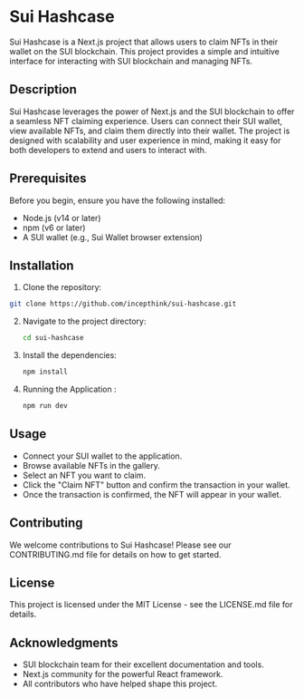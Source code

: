 # Sui Hashcase

Sui Hashcase is a Next.js project that allows users to claim NFTs in their wallet on the SUI blockchain. This project provides a simple and intuitive interface for interacting with SUI blockchain and managing NFTs.

## Description

Sui Hashcase leverages the power of Next.js and the SUI blockchain to offer a seamless NFT claiming experience. Users can connect their SUI wallet, view available NFTs, and claim them directly into their wallet. The project is designed with scalability and user experience in mind, making it easy for both developers to extend and users to interact with.

## Prerequisites

Before you begin, ensure you have the following installed:

- Node.js (v14 or later)
- npm (v6 or later)
- A SUI wallet (e.g., Sui Wallet browser extension)

## Installation

1. Clone the repository:

```bash
git clone https://github.com/incepthink/sui-hashcase.git
```

2. Navigate to the project directory:

   ```bash
   cd sui-hashcase
   ```

3. Install the dependencies:

   ```bash
   npm install
   ```

4. Running the Application :
   ```bash
   npm run dev
   ```

## Usage

- Connect your SUI wallet to the application.
- Browse available NFTs in the gallery.
- Select an NFT you want to claim.
- Click the "Claim NFT" button and confirm the transaction in your wallet.
- Once the transaction is confirmed, the NFT will appear in your wallet.

## Contributing

We welcome contributions to Sui Hashcase! Please see our CONTRIBUTING.md file for details on how to get started.

## License

This project is licensed under the MIT License - see the LICENSE.md file for details.

## Acknowledgments

- SUI blockchain team for their excellent documentation and tools.
- Next.js community for the powerful React framework.
- All contributors who have helped shape this project.
